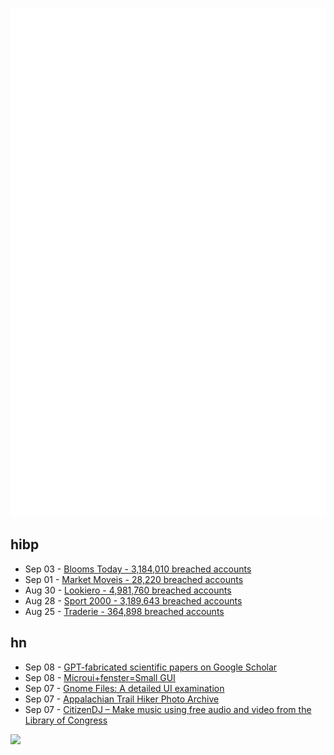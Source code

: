 ![Metrics](https://raw.githubusercontent.com/phixion/phixion/master/metrics.svg)

## hibp

<!--
for https://github.com/phixion/phixion/blob/main/.github/workflows/feeds.yml
-->
<!--START_SECTION:haveibeenpwnd-->
- Sep 03 - [Blooms Today - 3,184,010 breached accounts](https://haveibeenpwned.com/PwnedWebsites#BloomsToday)
- Sep 01 - [Market Moveis - 28,220 breached accounts](https://haveibeenpwned.com/PwnedWebsites#MarketMoveis)
- Aug 30 - [Lookiero - 4,981,760 breached accounts](https://haveibeenpwned.com/PwnedWebsites#Lookiero)
- Aug 28 - [Sport 2000 - 3,189,643 breached accounts](https://haveibeenpwned.com/PwnedWebsites#Sport2000)
- Aug 25 - [Traderie - 364,898 breached accounts](https://haveibeenpwned.com/PwnedWebsites#Traderie)
<!--END_SECTION:haveibeenpwnd-->

## hn

<!--
for https://github.com/phixion/phixion/blob/main/.github/workflows/feeds.yml
-->
<!--START_SECTION:hn-->
- Sep 08 - [GPT-fabricated scientific papers on Google Scholar](https://misinforeview.hks.harvard.edu/article/gpt-fabricated-scientific-papers-on-google-scholar-key-features-spread-and-implications-for-preempting-evidence-manipulation/)
- Sep 08 - [Microui+fenster=Small GUI](https://bernsteinbear.com/blog/fenster-microui/)
- Sep 07 - [Gnome Files: A detailed UI examination](https://www.datagubbe.se/gnomefiles/)
- Sep 07 - [Appalachian Trail Hiker Photo Archive](https://athikerpictures.org/)
- Sep 07 - [CitizenDJ – Make music using free audio and video from the Library of Congress](https://citizen-dj.labs.loc.gov/)
<!--END_SECTION:hn-->

<!--
for https://yhype.me
-->
![](https://hit.yhype.me/github/profile?user_id=13013670)
